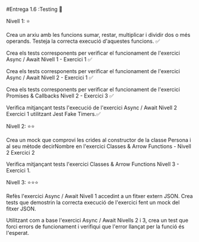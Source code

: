 #Entrega 1.6 :Testing :test_tube:

Nivell 1: :star:

Crea un arxiu amb les funcions sumar, restar, multiplicar i dividir dos o més operands. Testeja la correcta execució d'aquestes funcions. :white_check_mark:

Crea els tests corresponents per verificar el funcionament de l'exercici Async / Await Nivell 1 - Exercici 1 ✅

Crea els tests corresponents per verificar el funcionament de l'exercici Async / Await Nivell 2 - Exercici 1 ✅

Crea els tests corresponents per verificar el funcionament de l'exercici Promises & Callbacks Nivell 2 - Exercici 3 ✅

Verifica mitjançant tests l'execució de l'exercici Async / Await Nivell 2 Exercici 1 utilitzant Jest Fake Timers.✅


Nivell 2: ⭐⭐

Crea un mock que comprovi les crides al constructor de la classe Persona i al seu mètode decirNombre en l'exercici Classes & Arrow Functions - Nivell 2 Exercici 2

Verifica mitjançant tests l'exercici Classes & Arrow Functions Nivell 3 - Exercici 1.

Nivell 3: ⭐⭐⭐

Refès l'exercici Async / Await Nivell 1 accedint a un fitxer extern JSON. Crea tests que demostrin la correcta execució de l'exercici fent un mock del fitxer JSON.

Utilitzant com a base l'exercici Async / Await Nivells 2 i 3, crea un test que forci errors de funcionament i verifiqui que l'error llançat per la funció és l'esperat.

